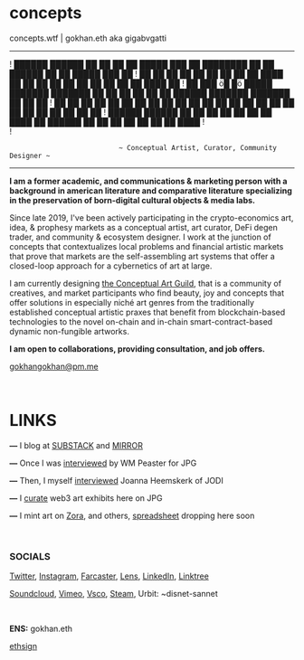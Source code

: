 # concepts
concepts.wtf | gokhan.eth aka gigabvgatti

 ---------------------------------------------------------------------------------------------------------------
 
!   ██████   ██████  ██   ██ ██   ██  █████  ███    ██     ████████ ██    ██ ██████  ██   ██  █████  ███    ██ 
!  ██       ██    ██ ██  ██  ██   ██ ██   ██ ████   ██        ██    ██    ██ ██   ██ ██   ██ ██   ██ ████   ██ 
!  ██   ███ ö█    █ö █████   ███████ ███████ ██ ██  ██        ██    ██    ██ ██████  ███████ ███████ ██ ██  ██ 
!  ██    ██ ██    ██ ██  ██  ██   ██ ██   ██ ██  ██ ██        ██    ██    ██ ██   ██ ██   ██ ██   ██ ██  ██ ██ 
!   ██████   ██████  ██   ██ ██   ██ ██   ██ ██   ████        ██     ██████  ██   ██ ██   ██ ██   ██ ██   ████ 
!                                                                                                              
!                                                                                                              
                                                                                                                                 
                               ~ Conceptual Artist, Curator, Community Designer ~
 --------------------------------------------------------------------------------------------------------------
 </pre>

<p><strong>I am a former academic, and communications &amp; marketing person with a background in american literature and comparative literature specializing in the preservation of born-digital cultural objects &amp; media labs.&nbsp;</strong></p>
<p>Since late 2019, I've been actively participating in the crypto-economics art, idea, &amp; prophesy markets as a conceptual artist, art curator, DeFi degen trader, and community &amp; ecosystem designer. I work at the junction of concepts that contextualizes local problems and financial artistic markets that prove that markets are the self-assembling art systems that offer a closed-loop approach for a cybernetics of art at large.</p>
<p>I am currently designing <a href="<https://guild.xyz/conceptual">the Conceptual Art Guild</a>, that is a community of creatives, and market participants who find beauty, joy and concepts that offer solutions in especially niché art genres from the traditionally established conceptual artistic praxes that benefit from blockchain-based technologies to the novel on-chain and in-chain smart-contract-based dynamic non-fungible artworks.&nbsp;</p>
<p><strong>I am open to collaborations, providing consultation, and job offers.</strong></p>
	
<p> <a href="mailto: gokhangokhan@pm.me">gokhangokhan@pm.me</a> </p>
<p>&nbsp;</p>
<h1>LINKS</h1>
<p><strong>—</strong> I blog at <a href="https://gokhan.substack.com">SUBSTACK</a>&nbsp;and <a href="https://gokhan.mirror.xyz">MIRROR</a>&nbsp; &nbsp;</p>
<p><strong>—</strong> Once I was <a href="https://jpg.mirror.xyz/eAZi6PglxjMALBw2Mk4cnJxdxPGv6Bpcr5irWZp91Wc">interviewed</a> by WM Peaster for JPG&nbsp;</p>
<p><strong>—</strong> Then, I myself <a href="https://gokhan.mirror.xyz/etd2zV-kaVA_b31I6_OOxq7dizTGVyHaYhGt4dewlHY">interviewed</a> Joanna Heemskerk of JODI&nbsp;</p>
<p><strong>—</strong> I <a href="https://jpg.space/gokhan">curate</a> web3 art exhibits here on JPG</p>
<p><strong>—</strong> I mint art on <a href="https://create.zora.co/user/0x36de990133D36d7E3DF9a820aA3eDE5a2320De71">Zora</a>, and others, <a href="https://airtable.com/shrqZXta1isKEAJeh">spreadsheet</a> dropping here soon</p>
<p>&nbsp;</p>
<h3>SOCIALS</h3>
<p><a href="https://twitter.com/0xgokhan">Twitter</a>, <a href="https://www.instagram.com/0xgokhan/">Instagram</a>, <a href="https://fcast.me/gokhan">Farcaster</a>, <a href="https://www.lensfrens.xyz/gokhan.lens">Lens</a>, <a href="https://www.linkedin.com/in/goekhanturhan/">LinkedIn</a>, <a href="https://linktr.ee/0xgokhan">Linktree</a>&nbsp;</p>
<p><a href="https://soundcloud.com/0xgokhan">Soundcloud</a>, <a href="https://vimeo.com/0xgokhan">Vimeo</a>, <a href="https://vsco.co/0xgokhan/gallery">Vsco</a>, <a href="https://steamcommunity.com/id/bopvangnon/">Steam</a>, Urbit:&nbsp;~disnet-sannet &nbsp;</p>
<p>&nbsp;</p>
<p><strong>ENS:</strong> gokhan.eth&nbsp;</p>
<p><a href="https://etherscan.io/verifySig/3942">ethsign</a>&nbsp;&nbsp;</p>
<p>&nbsp;</p>
</article>
</body></html>

